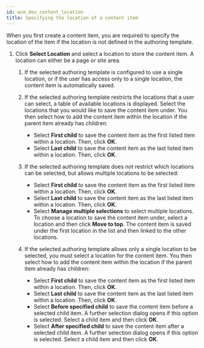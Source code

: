 ```yaml
---
id: wcm_dev_content_location
title: Specifying the location of a content item
---
```





When you first create a content item, you are required to specify the location of the item if the location is not defined in the authoring template.

1.  Click **Select Location** and select a location to store the content item. A location can either be a page or site area.

    1.  If the selected authoring template is configured to use a single location, or if the user has access only to a single location, the content item is automatically saved.

    2.  If the selected authoring template restricts the locations that a user can select, a table of available locations is displayed. Select the locations that you would like to save the content item under. You then select how to add the content item within the location if the parent item already has children:

        -   Select **First child** to save the content item as the first listed item within a location. Then, click **OK**.
        -   Select **Last child** to save the content item as the last listed item within a location. Then, click **OK**.

    3.  If the selected authoring template does not restrict which locations can be selected, but allows multiple locations to be selected:

        -   Select **First child** to save the content item as the first listed item within a location. Then, click **OK**.
        -   Select **Last child** to save the content item as the last listed item within a location. Then, click **OK**.
        -   Select **Manage multiple selections** to select multiple locations. To choose a location to save the content item under, select a location and then click **Move to top**. The content item is saved under the first location in the list and then linked to the other locations.
        
    4.  If the selected authoring template allows only a single location to be selected, you must select a location for the content item. You then select how to add the content item within the location if the parent item already has children:

        -   Select **First child** to save the content item as the first listed item within a location. Then, click **OK**.
        -   Select **Last child** to save the content item as the last listed item within a location. Then, click **OK**.
        -   Select **Before specified child** to save the content item before a selected child item. A further selection dialog opens if this option is selected. Select a child item and then click **OK**.
        -   Select **After specified child** to save the content item after a selected child item. A further selection dialog opens if this option is selected. Select a child item and then click **OK**.

